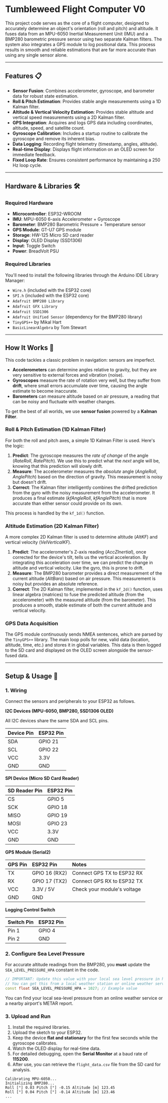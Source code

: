 # Tumbleweed Flight Computer V0

This project code serves as the core of a flight computer, designed to accurately determine an object's orientation (roll and pitch) and altitude. It fuses data from an MPU-6050 Inertial Measurement Unit (IMU) and a BMP280 barometric pressure sensor using two separate Kalman filters. The system also integrates a GPS module to log positional data. This process results in smooth and reliable estimations that are far more accurate than using any single sensor alone.

-----




## Features 📋

*   **Sensor Fusion**: Combines accelerometer, gyroscope, and barometer data for robust state estimation.
*   **Roll & Pitch Estimation**: Provides stable angle measurements using a 1D Kalman filter.
*   **Altitude & Vertical Velocity Estimation**: Provides stable altitude and vertical speed measurements using a 2D Kalman filter.
*   **GPS Integration**: Acquires and logs GPS data including coordinates, altitude, speed, and satellite count.
*   **Gyroscope Calibration**: Includes a startup routine to calibrate the gyroscope and remove its inherent bias.
*   **Data Logging**: Recording flight telemetry (timestamp, angles, altitude).
*   **Real-time Display**: Displays flight information on an OLED screen for immediate feedback.
*   **Fixed Loop Rate**: Ensures consistent performance by maintaining a 250 Hz loop cycle.

-----

## Hardware & Libraries 🛠️

### Required Hardware

*   **Microcontroller**: ESP32-WROOM
*   **IMU**: MPU-6050 6-axis Accelerometer + Gyroscope
*   **Barometer**: BMP280 Barometric Pressure + Temperature sensor
*   **GPS Module**: GT-U7 GPS module
*   **Storage**: HW-125 Micro SD card reader
*   **Display**: OLED Display (SSD1306)
*   **Input**: Toggle Switch
*   **Power**: BreadVolt PSU

### Required Libraries

You'll need to install the following libraries through the Arduino IDE Library Manager:

*   `Wire.h` (included with the ESP32 core)
*   `SPI.h` (included with the ESP32 core)
*   `Adafruit BMP280 Library`
*   `Adafruit GFX Library`
*   `Adafruit SSD1306`
*   `Adafruit Unified Sensor` (dependency for the BMP280 library)
*   `TinyGPS++` by Mikal Hart
*   `BasicLinearAlgebra` by Tom Stewart

-----

## How It Works 🧠

This code tackles a classic problem in navigation: sensors are imperfect.

*   **Accelerometers** can determine angles relative to gravity, but they are very sensitive to external forces and vibration (noise).
*   **Gyroscopes** measure the rate of rotation very well, but they suffer from **drift**, where small errors accumulate over time, causing the angle estimate to become inaccurate.
*   **Barometers** can measure altitude based on air pressure, a reading that can be noisy and fluctuate with weather changes.

To get the best of all worlds, we use **sensor fusion** powered by a **Kalman Filter**.

### Roll & Pitch Estimation (1D Kalman Filter)

For both the roll and pitch axes, a simple 1D Kalman Filter is used. Here's the logic:

1.  **Predict**: The gyroscope measures the *rate of change* of the angle ($RateRoll$, $RatePitch$). We use this to predict what the *next* angle will be, knowing that this prediction will slowly drift.
2.  **Measure**: The accelerometer measures the *absolute* angle ($AngleRoll$, $AnglePitch$) based on the direction of gravity. This measurement is noisy but doesn't drift.
3.  **Correct**: The Kalman filter intelligently combines the drifted prediction from the gyro with the noisy measurement from the accelerometer. It produces a final estimate ($kfAngleRoll$, $kfAnglePitch$) that is more accurate than either sensor could provide on its own.

This process is handled by the `kf_1d()` function.

### Altitude Estimation (2D Kalman Filter)

A more complex 2D Kalman filter is used to determine altitude ($AltKF$) and vertical velocity ($VelVerticalKF$).

1.  **Predict**: The accelerometer's Z-axis reading ($AccZInertial$), once corrected for the device's tilt, tells us the vertical acceleration. By integrating this acceleration over time, we can predict the change in altitude and vertical velocity. Like the gyro, this is prone to drift.
2.  **Measure**: The BMP280 barometer provides a direct measurement of the current altitude ($AltBaro$) based on air pressure. This measurement is noisy but provides an absolute reference.
3.  **Correct**: The 2D Kalman filter, implemented in the `kf_2d()` function, uses linear algebra (matrices) to fuse the predicted altitude (from the accelerometer) with the measured altitude (from the barometer). This produces a smooth, stable estimate of both the current altitude and vertical velocity.

### GPS Data Acquisition
The GPS module continuously sends NMEA sentences, which are parsed by the `TinyGPS++` library. The main loop polls for new, valid data (location, altitude, time, etc.) and stores it in global variables. This data is then logged to the SD card and displayed on the OLED screen alongside the sensor-fused data.

-----

## Setup & Usage 🚀

### 1. Wiring

Connect the sensors and peripherals to your ESP32 as follows.

**I2C Devices (MPU-6050, BMP280, SSD1306 OLED)**

All I2C devices share the same SDA and SCL pins.

| Device Pin | ESP32 Pin |
| :--- | :--- |
| SDA  | GPIO 21   |
| SCL  | GPIO 22   |
| VCC  | 3.3V      |
| GND  | GND       |

**SPI Device (Micro SD Card Reader)**

| SD Reader Pin | ESP32 Pin |
| :--- | :--- |
| CS   | GPIO 5    |
| SCK  | GPIO 18   |
| MISO | GPIO 19   |
| MOSI | GPIO 23   |
| VCC  | 3.3V      |
| GND  | GND       |

**GPS Module (Serial2)**

| GPS Pin | ESP32 Pin | Notes |
| :--- | :--- | :--- |
| TX   | GPIO 16 (RX2) | Connect GPS TX to ESP32 RX |
| RX   | GPIO 17 (TX2) | Connect GPS RX to ESP32 TX |
| VCC  | 3.3V / 5V     | Check your module's voltage |
| GND  | GND           | |

**Logging Control Switch**

| Switch Pin | ESP32 Pin |
| :--- | :--- |
| Pin 1 | GPIO 4 |
| Pin 2 | GND |

### 2. Configure Sea Level Pressure

For accurate altitude readings from the BMP280, you **must** update the `SEA_LEVEL_PRESSURE_HPA` constant in the code.

```cpp
// IMPORTANT: Update this value with your local sea level pressure in hPa.
// You can get this from a local weather station or online weather service.
const float SEA_LEVEL_PRESSURE_HPA = 1027; // Example value
```

You can find your local sea-level pressure from an online weather service or a nearby airport's METAR report.

### 3\. Upload and Run

1.  Install the required libraries.
2.  Upload the sketch to your ESP32.
3.  Keep the device **flat and stationary** for the first few seconds while the gyroscope calibrates.
4.  Watch the OLED display for real-time data.
5.  For detailed debugging, open the **Serial Monitor** at a baud rate of **115200**.
6.  After use, you can retrieve the `flight_data.csv` file from the SD card for analysis.

<!-- end list -->

```
Calibrating MPU-6050...
Initializing BMP280...
Roll [°] 0.03 Pitch [°] -0.15 Altitude [m] 123.45
Roll [°] 0.04 Pitch [°] -0.14 Altitude [m] 123.46
...
```